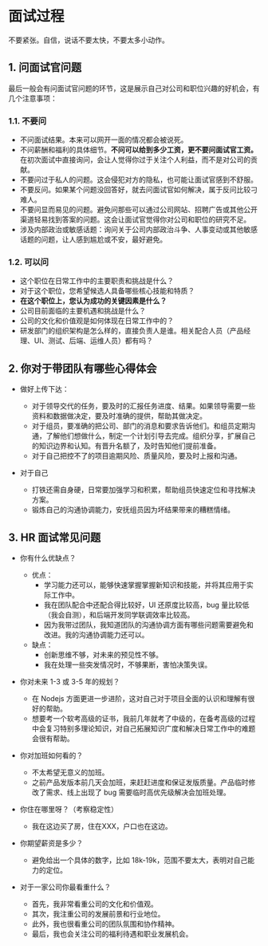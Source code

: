 # 面试过程

不要紧张。自信，说话不要太快，不要太多小动作。

## 1. 问面试官问题

最后一般会有问面试官问题的环节，这是展示自己对公司和职位兴趣的好机会，有几个注意事项：

### 1.1. 不要问

- 不问面试结果。本来可以网开一面的情况都会被说死。
- 不问薪酬和福利的具体细节。**不问可以给到多少工资，更不要问面试官工资。** 在初次面试中直接询问，会让人觉得你过于关注个人利益，而不是对公司的贡献。
- 不要问过于私人的问题。这会侵犯对方的隐私，也可能让面试官感到不舒服。
- 不要反问。如果某个问题没回答好，就去问面试官如何解决，属于反问比较刁难人。
- 不要问显而易见的问题。避免问那些可以通过公司网站、招聘广告或其他公开渠道轻易找到答案的问题。这会让面试官觉得你对公司和职位的研究不足。
- 涉及内部政治或敏感话题：询问关于公司内部政治斗争、人事变动或其他敏感话题的问题，让人感到尴尬或不安，最好避免。

### 1.2. 可以问

- 这个职位在日常工作中的主要职责和挑战是什么？
- 对于这个职位，您希望候选人具备哪些核心技能和特质？
- **在这个职位上，您认为成功的关键因素是什么？**
- 公司目前面临的主要机遇和挑战是什么？
- 公司的文化和价值观是如何体现在日常工作中的？
- 研发部门的组织架构是怎么样的，直接负责人是谁。相关配合人员（产品经理、UI、测试、后端、运维人员）都有吗？

## 2. 你对于带团队有哪些心得体会

- 做好上传下达：
    - 对于领导交代的任务，要及时的汇报任务进度、结果。如果领导需要一些资料和数据做决定，要及时准确的提供，帮助其做决定。
    - 对于组员，要准确的把公司、部门的消息和要求告诉他们。和组员定期沟通，了解他们想做什么，制定一个计划引导去完成。组织分享，扩展自己的知识边界和认知。有晋升名额了，及时告知他们提前准备。
    - 对于自己把控不了的项目逾期风险、质量风险，要及时上报和沟通。

- 对于自己
    - 打铁还需自身硬，日常要加强学习和积累，帮助组员快速定位和寻找解决方案。
    - 锻炼自己的沟通协调能力，安抚组员因为坏结果带来的糟糕情绪。

## 3. HR 面试常见问题

- 你有什么优缺点？
    - 优点：
        - 学习能力还可以，能够快速掌握掌握新知识和技能，并将其应用于实际工作中。
        - 我在团队配合中还配合得比较好，UI 还原度比较高，bug 量比较低（我会自测），和后端开发同学联调效率比较高。
        - 因为我带过团队，我知道团队的沟通协调方面有哪些问题需要避免和改进。我的沟通协调能力还可以。
    - 缺点：
        - 创新思维不够，对未来的预见性不够。
        - 我在处理一些突发情况时，不够果断，害怕决策失误。

- 你对未来 1-3 或 3-5 年的规划？
    - 在 Nodejs 方面更进一步进阶，这对自己对于项目全面的认识和理解有很好的帮助。
    - 想要考一个软考高级的证书，我前几年就考了中级的，在备考高级的过程中会复习特别多理论知识，对自己拓展知识广度和解决日常工作中的难题会很有帮助。


- 你对加班如何看的？
    - 不太希望无意义的加班。
    - 之前产品发版本前几天会加班，来赶赶进度和保证发版质量。产品临时修改了需求、线上出现了 bug 需要临时高优先级解决会加班处理。

- 你住在哪里呀？（考察稳定性）
    - 我在这边买了房，住在XXX，户口也在这边。

- 你期望薪资是多少？
    - 避免给出一个具体的数字，比如 18k-19k，范围不要太大，表明对自己能力的定位。

- 对于一家公司你最看重什么？
    - 首先，我非常看重公司的文化和价值观。
    - 其次，我注重公司的发展前景和行业地位。
    - 此外，我也很看重公司的团队氛围和协作精神。
    - 最后，我也会关注公司的福利待遇和职业发展机会。
